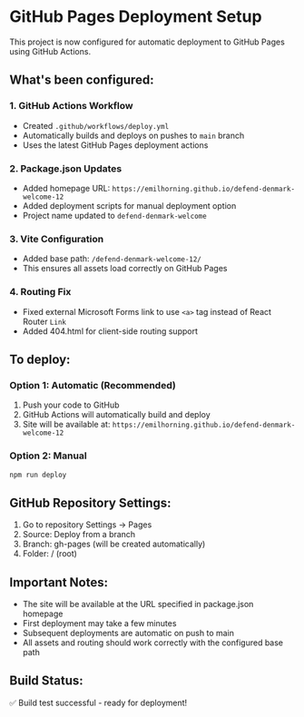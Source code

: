 # GitHub Pages Deployment Setup

This project is now configured for automatic deployment to GitHub Pages using GitHub Actions.

## What's been configured:

### 1. GitHub Actions Workflow
- Created `.github/workflows/deploy.yml`
- Automatically builds and deploys on pushes to `main` branch
- Uses the latest GitHub Pages deployment actions

### 2. Package.json Updates
- Added homepage URL: `https://emilhorning.github.io/defend-denmark-welcome-12`
- Added deployment scripts for manual deployment option
- Project name updated to `defend-denmark-welcome`

### 3. Vite Configuration
- Added base path: `/defend-denmark-welcome-12/`
- This ensures all assets load correctly on GitHub Pages

### 4. Routing Fix
- Fixed external Microsoft Forms link to use `<a>` tag instead of React Router `Link`
- Added 404.html for client-side routing support

## To deploy:

### Option 1: Automatic (Recommended)
1. Push your code to GitHub
2. GitHub Actions will automatically build and deploy
3. Site will be available at: `https://emilhorning.github.io/defend-denmark-welcome-12`

### Option 2: Manual
```bash
npm run deploy
```

## GitHub Repository Settings:
1. Go to repository Settings → Pages
2. Source: Deploy from a branch
3. Branch: gh-pages (will be created automatically)
4. Folder: / (root)

## Important Notes:
- The site will be available at the URL specified in package.json homepage
- First deployment may take a few minutes
- Subsequent deployments are automatic on push to main
- All assets and routing should work correctly with the configured base path

## Build Status:
✅ Build test successful - ready for deployment!
